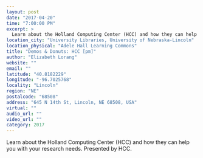 ```yaml
---
layout: post
date: "2017-04-20"
time: "7:00:00 PM"
excerpt: >
  Learn about the Holland Computing Center (HCC) and how they can help you with your research needs. Presented by HCC...
location_city: "University Libraries, University of Nebraska-Lincoln"
location_physical: "Adele Hall Learning Commons"
title: "Demos & Donuts: HCC [pm]"
author: "Elizabeth Lorang"
website: ""
email: ""
latitude: "40.8182229"
longitude: "-96.7025768"
locality: "Lincoln"
region: "NE"
postalcode: "68508"
address: "645 N 14th St, Lincoln, NE 68508, USA"
virtual: ""
audio_url: ""
video_url: ""
category: 2017
---
```


Learn about the Holland Computing Center (HCC) and how they can help you with your research needs. Presented by HCC.
